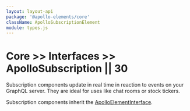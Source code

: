 ```yaml
---
layout: layout-api
package: '@apollo-elements/core'
className: ApolloSubscriptionElement
module: types.js
---
```

<!-- ----------------------------------------------------------------------------------------
     Welcome! This file includes automatically generated API documentation.
     To edit the docs that appear within, find the original source file under `packages/*`,
     corresponding to the package name and module in this YAML front-matter block.
     Thank you for your interest in Apollo Elements 😁
------------------------------------------------------------------------------------------ -->

# Core >> Interfaces >> ApolloSubscription || 30

Subscription components update in real time in reaction to events on your GraphQL server. They are ideal for uses like chat rooms or stock tickers.

Subscription components inherit the [ApolloElementInterface](../element/).
